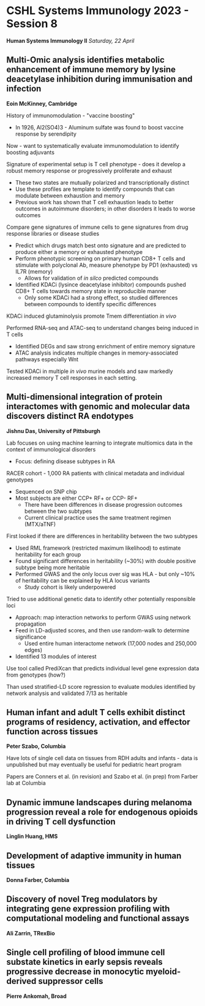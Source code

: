 # CSHL Systems Immunology 2023 - Session 8

**Human Systems Immunology II**
*Saturday, 22 April*

## Multi-Omic analysis identifies metabolic enhancement of immune memory by lysine deacetylase inhibition during immunisation and infection

**Eoin McKinney, Cambridge**

History of immunomodulation - "vaccine boosting"
- In 1926, Al2(SO4)3 - Aluminum sulfate was found to boost vaccine response by serendipity

Now - want to systematically evaluate immunomodulation to identify boosting adjuvants

Signature of experimental setup is T cell phenotype - does it develop a robust memory response or progressively proliferate and exhaust
- These two states are mutually polarized and transcriptionally distinct
- Use these profiles are template to identify compounds that can modulate between exhaustion and memory
- Previous work has shown that T cell exhaustion leads to better outcomes in autoimmune disorders; in other disorders it leads to worse outcomes

Compare gene signatures of immune cells to gene signatures from drug response libraries or disease studies
- Predict which drugs match best onto signature and are predicted to produce either a memory or exhausted phenotype
- Perform phenotypic screening on primary human CD8+ T cells and stimulate with polyclonal Ab, measure phenotype by PD1 (exhausted) vs IL7R (memory)
  - Allows for validation of _in silco_ predicted compounds
- Identified KDACi (lysince deacetylase inhibitor) compounds pushed CD8+ T cells towards memory state in reproducible manner
  - Only some KDACi had a strong effect, so studied differences between compounds to identify specific differences

KDACi induced glutaminolysis promote Tmem differentiation _in vivo_

Performed RNA-seq and ATAC-seq to understand changes being induced in T cells
- Identified DEGs and saw strong enrichment of entire memory signature
- ATAC analysis indicates multiple changes in memory-associated pathways especially Wnt

Tested KDACi in multiple _in vivo_ murine models and saw markedly increased memory T cell responses in each setting.

## Multi-dimensional integration of protein interactomes with genomic and molecular data discovers distinct RA endotypes

**Jishnu Das, University of Pittsburgh**

Lab focuses on using machine learning to integrate multiomics data in the context of immunological disorders
- Focus: defining disease subtypes in RA

RACER cohort - 1,000 RA patients with clinical metadata and individual genotypes
- Sequenced on SNP chip
- Most subjects are either CCP+ RF+ or CCP- RF+
  - There have been differences in disease progression outcomes between the two subtypes
  - Current clinical practice uses the same treatment regimen (MTX/aTNF)

First looked if there are differences in heritability between the two subtypes
- Used RML framework (restricted maximum likelihood) to estimate heritability for each group
- Found significant differences in heritability (~30%) with double positive subtype being more heritable
- Performed GWAS and the only locus over sig was HLA - but only ~10% of heritability can be explained by HLA locus variants
  - Study cohort is likely underpowered

Tried to use additional genetic data to identify other potentially responsible loci
- Approach: map interaction networks to perform GWAS using network propagation
- Feed in LD-adjusted scores, and then use random-walk to determine significance
  - Used entire human interactome network (17,000 nodes and 250,000 edges)
- Identified 13 modules of interest

Use tool called PrediXcan that predicts individual level gene expression data from genotypes (how?)

Than used stratified-LD score regression to evaluate modules identified by network analysis and validated 7/13 as heritable

## Human infant and adult T cells exhibit distinct programs of residency, activation, and effector function across tissues

**Peter Szabo, Columbia**

Have lots of single cell data on tissues from RDH adults and infants - data is unpublished but may eventually be useful for pediatric heart program

Papers are Conners et al. (in revision) and Szabo et al. (in prep) from Farber lab at Columbia

## Dynamic immune landscapes during melanoma progression reveal a role for endogenous opioids in driving T cell dysfunction

**Linglin Huang, HMS**

## Development of adaptive immunity in human tissues

**Donna Farber, Columbia**

## Discovery of novel Treg modulators by integrating gene expression profiling with computational modeling and functional assays

**Ali Zarrin, TRexBio**

## Single cell profiling of blood immune cell substate kinetics in early sepsis reveals progressive decrease in monocytic myeloid-derived suppressor cells

**Pierre Ankomah, Broad**
